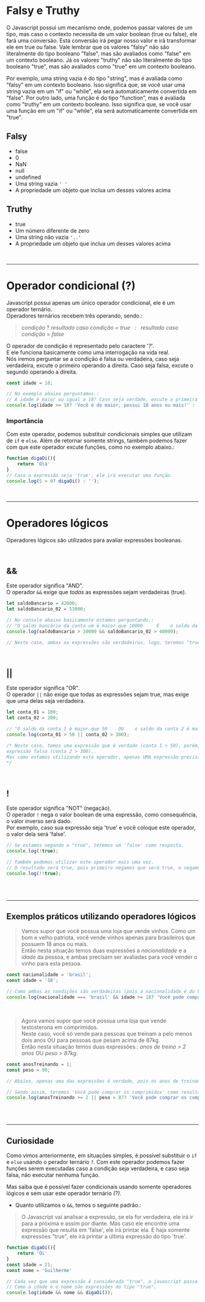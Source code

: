 # Falsy e Truthy
O Javascript possui um mecanismo onde, podemos passar valores de um tipo, mas caso o contexto necessita de um valor boolean (true ou false), ele fará uma conversão. Está conversão irá pegar nosso valor e irá transformar ele em true ou false. Vale lembrar que os valores "falsy" não são literalmente do tipo booleano "false", mas são avaliados como "false" em um contexto booleano. Já os valores "truthy" não são literalmente do tipo booleano "true", mas são avaliados como "true" em um contexto booleano.

Por exemplo, uma string vazia é do tipo "string", mas é avaliada como "falsy" em um contexto booleano. Isso significa que, se você usar uma string vazia em um "if" ou "while", ela será automaticamente convertida em "false". Por outro lado, uma função é do tipo "function", mas é avaliada como "truthy" em um contexto booleano. Isso significa que, se você usar uma função em um "if" ou "while", ela será automaticamente convertida em "true".

## Falsy
* false
* 0 
* NaN
* null 
* undefined 
* Uma string vazia `' '`
* A propriedade um objeto que inclua um desses valores acima

## Truthy
* true
* Um número diferente de zero
* Uma string não vazia `'..'`
* A propriedade um objeto que inclua um desses valores acima

</br>

____________________________________________________

# Operador condicional (?)
Javascript possui apenas um único operador condicional, ele é um operador ternário. </br>
Operadores ternários recebem três operando, sendo.:
> _condição_ ? _resultado caso condição = true_ &nbsp;&nbsp;:&nbsp;&nbsp; _resultado caso condição = false_

O operador de condição é representado pelo caractere '_?_'. </br>
E ele funciona basicamente como uma interrogação na vida real. </br>
Nós iremos perguntar se a condição é falsa ou verdadeira, caso seja verdadeira, excute o primeiro operando a direita. Caso seja falsa, excute o segundo operando a direita.

```js
const idade = 18;

// No exemplo abaixo perguntamos.:
// A idade é maior ou igual a 18? Caso seja verdade, excute a primeira string, caso seja falso, execute a segunda string.
console.log(idade >= 18? 'Você é de maior, possui 18 anos ou mais!' : 'Você é de menor!');
```

### Importância 
Com este operador, podemos substituir condicionais simples que utilizam de `if` e `else`.
Além de retornar somente strings, também podemos fazer com que este operador excute funções, como no exemplo abaixo.:
```js
function digaOi(){
    return 'Olá'
}
// Caso a expressão seja 'true', ele irá executar uma função. 
console.log(5 > 0? digaOi() : '');
```

</br>

____________________________________________________

# Operadores lógicos
Operadores lógicos são utilizados para avaliar expressões booleanas.

</br>

## && 
Este operador significa "AND". </br>
O operador `&&` exige que _todas_ as expressões sejam verdadeiras (true). 
```js
let saldoBancario = 42000;
let saldoBancario_02 = 53000;

// No console abaixo basicamente estamos perguntando.:
// "O saldo bancário da conta um é maior que 10000     E    o saldo da conta 2 é maior que 40000?
console.log(saldoBancario > 10000 && saldoBancario_02 > 40000);

// Neste caso, ambas as expressões são verdadeiras, logo, teremos "true" como resultado no console.
```


</br>

## || 
Este operador significa "OR". </br>
O operador `||` não exige que todas as expressões sejam true, mas exige que uma delas seja verdadeira.
```js
let conta_01 = 100;
let conta_02 = 200;

// "O saldo da conta 1 é maior que 50    OU    o saldo da conta 2 é maior que 300?
console.log(conta_01 > 50 || conta_02 > 300);

/* Neste caso, temos uma expressão que é verdade (conta 1 > 50), porém, temos uma 
expressão falsa (conta 2 > 300).. 
Mas como estamos utilizando este operador, apenas UMA expressão precisa ser verdadeira. 
*/
```

</br>

## !
Este operador significa "NOT" (negação). </br>
O operador `!` nega o valor boolean de uma expressão, como consequência, o valor inverso será dado. </br> Por exemplo, caso sua expressão seja 'true' e você coloque este operador, o valor dela será 'false'.
```js
// Se estamos negando o "true", teremos um 'false' como resposta.
console.log(!true); 

// Também podemos utilizar este operador mais uma vez.
// O resultado será true, pois primeiro negamos que será true, e negamos novamente que será 'false'.
console.log(!!true);
```

</br>
</br>

_________________________________________________________________

## Exemplos práticos utilizando operadores lógicos

> Vamos supor que você possua uma loja que vende vinhos.
> Como um bom e velho patriota, você vende vinhos apenas para brasileiros que possuem 18 anos ou mais. </br> Então nesta situação temos duas expressões a _nacionalidade_ e a _idade_ da pessoa, e ambas precisam ser avaliadas para você vender o vinho para esta pessoa. 

```js
const nacionalidade = 'brasil';
const idade = '18';

// Como ambas as condições são verdadeiras (pois a nacionalidade é do brasil e a idade é igual a 18), teremos 'Você pode comprar' como resultado.
console.log(nacionalidade === 'brasil' && idade >= 18? 'Você pode comprar' : 'Você não pode comprar');
```

</br>

> Agora vamos supor que você possua uma loja que vende testosterona em comprimidos. </br> 
> Neste caso, você só vende para pessoas que treinam a pelo menos dois anos  OU  para pessoas que pesam acima de 87kg. </br> Então nesta situação temos duas expressões.: _anos de treino > 2 anos_  OU _peso > 87kg_.
```js
const anosTreinando = 1;
const peso = 90;

// Abaixo, apenas uma das expressões é verdade, pois os anos de treinam não ultrapassem de dois anos, mas o peso é acima de 87. Como estamos usando o operador ||, apenas uma das expressões abaixo precisa ser "true". 

// Sendo assim, teremos 'Você pode comprar os comprimidos' como resultado. 
console.log(anosTreinando >= 2 || peso > 87? 'Você pode comprar os comprimidos' : 'Você não pode comprar!');
```

</br>
</br>

___________________________________________________

## Curiosidade
Como vimos anteriormente, em situações simples, é possível substituir o `if` e `else` usando o perador ternário `?`. Com este operador podemos fazer funções serem executadas caso a condição seja verdadeira, e caso seja falsa, não executar nenhuma função.

Mas saiba que é possível fazer condicionais usando somente operadores lógicos e sem usar este operador ternário _(?)_.


* Quanto utilizamos o `&&`, temos o seguinte padrão.:
> O Javascript vai analisar a expressão, se ela for verdadeira, ele irá ir para a próxima e assim por diante. Mas caso ele encontre uma expressão que resulta em 'false', ele irá printar ela. E haja somente expressões "true", ele irá printar a última expressão do tipo 'true'. 
```js
function digaOi(){
    return 'Oi'
}
const idade = 21;
const nome = 'Guilherme'

// Cada vez que uma expressão é considerada "true", o javascript passa para a próxima expressão.
// Como a idade e o nome são expressões do tipo "true".
console.log(idade && nome && digaOi());
```
